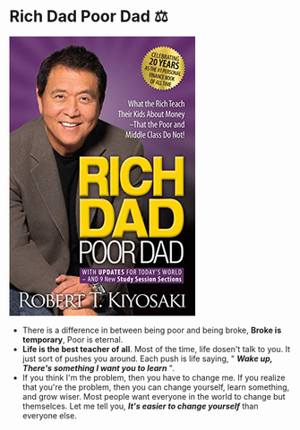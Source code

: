 # Rich Dad Poor Dad ⚖

![1695457052409](image/Rich_Dad_Poor_Dad/1695457052409.png)

* There is a difference in between being poor and being broke, **Broke is temporary**, Poor is eternal.
* **Life is the best teacher of all**. Most of the time, life dosen't talk to you. It just sort of pushes you around. Each push is life saying, " ***Wake up, There's something I want you to learn*** ".
* If you think I'm the problem, then you have to change me. If you realize that you're the problem, then you can change yourself, learn something, and grow wiser. Most people want everyone in the world to change but themselces. Let me tell you, ***It's easier to change yourself*** than everyone else.
